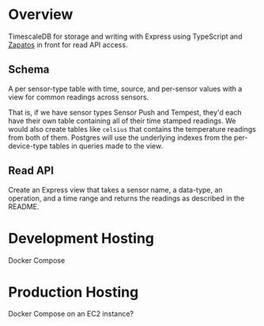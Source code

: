 # Overview
TimescaleDB for storage and writing with Express using TypeScript and [Zapatos](https://jawj.github.io/zapatos/) in front for read API access.
    
## Schema

A per sensor-type table with time, source, and per-sensor values with a view for common readings across sensors.

That is, if we have sensor types Sensor Push and Tempest, they'd each have their own table containing all of their time stamped readings. We would also create tables like `celsius` that contains the temperature readings from both of them. Postgres will use the underlying indexes from the per-device-type tables in queries made to the view.

## Read API

Create an Express view that takes a sensor name, a data-type, an operation, and a time range and returns the readings as described in the README.

# Development Hosting

Docker Compose

# Production Hosting

Docker Compose on an EC2 instance?